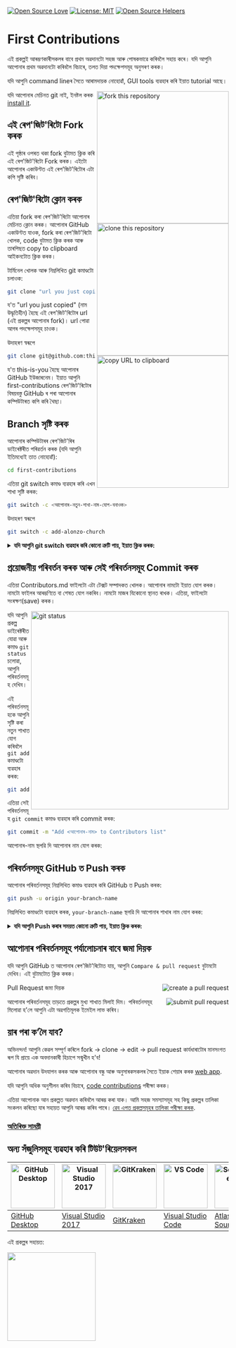 [![Open Source Love](https://firstcontributions.github.io/open-source-badges/badges/open-source-v1/open-source.svg)](https://github.com/firstcontributions/open-source-badges)
[![License: MIT](https://img.shields.io/badge/License-MIT-green.svg)](https://opensource.org/licenses/MIT)
[![Open Source Helpers](https://www.codetriage.com/roshanjossey/first-contributions/badges/users.svg)](https://www.codetriage.com/roshanjossey/first-contributions)


# First Contributions

এই প্ৰকল্পই আৰম্ভণকাৰীসকলৰ বাবে প্ৰথম অৱদানটো সহজ আৰু পোষকভাৱে কৰিবলৈ সহায় কৰে। যদি আপুনি আপোনাৰ প্রথম অৱদানটো কৰিবলৈ বিচাৰে, তলত দিয়া পদক্ষেপসমূহ অনুসৰণ কৰক।

যদি আপুনি command lineৰ সৈতে আৰামদায়ক নোহোৱাঁ, GUI tools ব্যৱহাৰ কৰি ইয়াত tutorial আছে।

<img align="right" width="300" src="https://firstcontributions.github.io/assets/Readme/fork.png" alt="fork this repository" />

যদি আপোনাৰ মেচিনত git নাই, ইনষ্টল কৰক [install it](https://docs.github.com/en/get-started/quickstart/set-up-git).

## এই ৰেপ'জিট'ৰিটো Fork কৰক
এই পৃষ্ঠাৰ ওপৰত থকা fork বুটামত ক্লিক কৰি এই ৰেপ'জিট'ৰিটো Fork কৰক। এইটো আপোনাৰ একাউণ্টত এই ৰেপ'জিট'ৰিটোৰ এটা কপি সৃষ্টি কৰিব।

## ৰেপ'জিট'ৰিটো ক্লোন কৰক

<img align="right" width="300" src="https://firstcontributions.github.io/assets/Readme/clone.png" alt="clone this repository" />

এতিয়া fork কৰা ৰেপ'জিট'ৰিটো আপোনাৰ মেচিনত ক্লোন কৰক। আপোনাৰ GitHub একাউণ্টত যাওক, fork কৰা ৰেপ'জিট'ৰিটো খোলক, code বুটামত ক্লিক কৰক আৰু তাৰপিছত copy to clipboard আইকনটোত ক্লিক কৰক।

টাৰ্মিনেল খোলক আৰু নিম্নলিখিত git কমাণ্ডটো চলাওক:

```bash
git clone "url you just copied"
```

য'ত "url you just copied" (নাম উদ্ধৃতিহীন) হৈছে এই ৰেপ'জিট'ৰিটোৰ url (এই প্ৰকল্পৰ আপোনাৰ fork)। url পোৱা আগৰ পদক্ষেপসমূহ চাওক।

<img align="right" width="300" src="https://firstcontributions.github.io/assets/Readme/copy-to-clipboard.png" alt="copy URL to clipboard" />

উদাহৰণ স্বৰূপে

```bash
git clone git@github.com:this-is-you/first-contributions.git
```

য'ত this-is-you হৈছে আপোনাৰ GitHub ইউজাৰনেম। ইয়াত আপুনি first-contributions ৰেপ'জিট'ৰিটোৰ বিষয়বস্তু GitHub ৰ পৰা আপোনাৰ কম্পিউটাৰত কপি কৰি থৈছা।

## Branch সৃষ্টি কৰক
আপোনাৰ কম্পিউটাৰৰ ৰেপ'জিট'ৰিৰ ডাইৰেক্টৰীত পৰিৱৰ্তন কৰক (যদি আপুনি ইতিমধ্যেই তাত নোহোৱাঁ):

```bash
cd first-contributions
```

এতিয়া git switch কমাণ্ড ব্যৱহাৰ কৰি এখন শাখা সৃষ্টি কৰক:

```bash
git switch -c <আপোনাৰ-নতুন-শাখা-নাম-যোগ-বনাওক>

```

উদাহৰণ স্বৰূপে

```bash
git switch -c add-alonzo-church
```

<details>
<summary> <strong>যদি আপুনি git switch ব্যৱহাৰ কৰি কোনো ত্ৰুটি পায়, ইয়াত ক্লিক কৰক:</strong> </summary>

যদি আপুনি "Git: ‘switch’ is not a git command. See ‘git –help’" ত্ৰুটি পায়, তেতিয়া আপুনি পুরণি সংস্কৰণৰ git ব্যৱহাৰ কৰি থকা সম্ভাৱনা আছে।
এই ক্ষেত্ৰত, git switchৰ পৰিবৰ্তে git checkout ব্যৱহাৰ কৰাৰ চেষ্টা কৰক:

```bash
git checkout -b your-new-branch-name
```

</details>

## প্ৰয়োজনীয় পৰিবৰ্তন কৰক আৰু সেই পৰিবৰ্তনসমূহ Commit কৰক

এতিয়া Contributors.md ফাইলটো এটা টেক্সট সম্পাদকত খোলক। আপোনাৰ নামটো ইয়াত যোগ কৰক। নামটো ফাইলৰ আৰম্ভণিতে বা শেষত যোগ নকৰিব। নামটো মাজৰ যিকোনো স্থানত ৰাখক। এতিয়া, ফাইলটো সংৰক্ষণ(save) কৰক।

<img align="right" width="450" src="https://firstcontributions.github.io/assets/Readme/git-status.png" alt="git status" />

যদি আপুনি প্ৰকল্প ডাইৰেক্টৰীত যোৱা আৰু কমাণ্ড `git status` চলোৱা, আপুনি পৰিবৰ্তনসমূহ দেখিব।

এই পৰিবৰ্তনসমূহকে আপুনি সৃষ্টি কৰা নতুন শাখাত যোগ কৰিবলৈ `git add` কমাণ্ডটো ব্যৱহাৰ কৰক:

```bash
git add Contributors.md
```

এতিয়া সেই পৰিবৰ্তনসমূহ `git commit` কমাণ্ড ব্যৱহাৰ কৰি commit কৰক:

```bash
git commit -m "Add <আপোনাৰ-নাম> to Contributors list"

```

আপোনাৰ-নাম স্থলৱি দি আপোনাৰ নাম যোগ কৰক:

## পৰিবৰ্তনসমূহ GitHub ত Push কৰক

আপোনাৰ পৰিবৰ্তনসমূহ নিম্নলিখিত কমাণ্ড ব্যৱহাৰ কৰি GitHub ত Push কৰক:

```bash
git push -u origin your-branch-name
```

নিম্নলিখিত কমাণ্ডটো ব্যৱহাৰ কৰক, `your-branch-name` স্থলৱি দি আপোনাৰ শাখাৰ নাম যোগ কৰক:

<details>
<summary> <strong>যদি আপুনি Push কৰাৰ সময়ত কোনো ত্ৰুটি পায়, ইয়াত ক্লিক কৰক:</strong> </summary>

- ### প্ৰমাণীকৰণ ত্ৰুটি
     <pre>remote: পাসৱৰ্ড প্ৰমাণীকৰণৰ সহায়তা অপসাৰণ কৰা হৈছিল 13 আগষ্ট, 2021 তাৰিখে
  remote: অনুগ্ৰহ কৰি চাওক:: https://github.blog/2020-12-15-token-authentication-requirements-for-git-operations/ অধিক তথ্যৰ বাবে
অনুগ্ৰহ কৰি এইটো চাওক: 'https://github.com/<your-username>/first-contributions.git/'</pre>
  যাওক [GitHub's tutorial](https://docs.github.com/en/authentication/connecting-to-github-with-ssh/adding-a-new-ssh-key-to-your-github-account) SSH কী সৃষ্ট আৰু কনফিগাৰ কৰাৰ জন্য যোৱা

  আপুনি 'git remote -v' কমাণ্ডটো চলাব পাৰে আপোনাৰ দূৰৱর্তী ঠিকনাটো পৰীক্ষা কৰিবলৈ।

যদি ইয়াৰ আউটপুটটি এইদৰে দেখায়:
  <pre>origin	https://github.com/your-username/your_repo.git (fetch)
  origin	https://github.com/your-username/your_repo.git (push)</pre>
  
  কমাণ্ড ব্যৱহাৰ কৰি ইয়াক পৰিবৰ্তন কৰক:
  ```bash
  git remote set-url origin git@github.com:your-username/your_repo.git
  ```
 নহলে আপুনি কেতিয়াও লগইনৰ বাবে নিৰ্দিষ্ট নাম আৰু পাছৱৰ্ড দিয়া হব আৰু লগইন ত্ৰুটি হব।
</details>

## আপোনাৰ পৰিবৰ্তনসমূহ পৰ্যালোচনাৰ বাবে জমা দিয়ক
যদি আপুনি GitHub ত আপোনাৰ ৰেপ'জিট'ৰিটোত যায়, আপুনি `Compare & pull request` বুটামটো দেখিব। এই বুটামটোত ক্লিক কৰক।

<img style="float: right;" src="https://firstcontributions.github.io/assets/Readme/compare-and-pull.png" alt="create a pull request" />

Pull Request জমা দিয়ক

<img style="float: right;" src="https://firstcontributions.github.io/assets/Readme/submit-pull-request.png" alt="submit pull request" />

আপোনাৰ পৰিবৰ্তনসমূহ তাড়তে প্ৰকল্পৰ মুখ্য শাখাত মিলাই দিম। পৰিবৰ্তনসমূহ মিলোৱা হ'লে আপুনি এটা অৱগতিমূলক ইমেইল লাভ কৰিব।

## য়াৰ পৰা ক’লৈ যাব?
অভিনন্দন! আপুনি কেৱল সম্পূৰ্ণ কৰিলে fork -> clone -> edit -> pull request কাৰ্যধাৰাটোৰ মানসংগত ৰূপ যি প্ৰায়ে এক অবদানকাৰী হিচাপে সন্মুখীন হ'ব!

আপোনাৰ অৱদান উদযাপন কৰক আৰু আপোনাৰ বন্ধু আৰু অনুসাৰকসকলৰ সৈতে ইয়াক শেয়াৰ কৰক [web app](https://firstcontributions.github.io/#social-share).

যদি আপুনি অধিক অনুশীলন কৰিব বিচাৰে, [code contributions](https://github.com/roshanjossey/code-contributions) পৰীক্ষা কৰক।

এতিয়া আপোনাক আন প্ৰকল্পত অৱদান কৰিবলৈ আৰম্ভ কৰা যাক। আমি সহজ সমস্যাসমূহ সহ কিছু প্ৰকল্পৰ তালিকা সংকলন কৰিছো যাৰ সহায়ত আপুনি আৰম্ভ কৰিব পাৰে। [ৱেব এপত প্ৰকল্পসমূহৰ তালিকা পৰীক্ষা কৰক](https://firstcontributions.github.io/#project-list).


### [অতিৰিক্ত সামগ্ৰী](additional-material/git_workflow_scenarios/additional-material.md)

## অন্য সঁজুলিসমূহ ব্যৱহাৰ কৰি টিউট'ৰিয়েলসকল

| <a href="gui-tool-tutorials/github-desktop-tutorial.md"><img alt="GitHub Desktop" src="https://desktop.github.com/images/desktop-icon.svg" width="100"></a> | <a href="gui-tool-tutorials/github-windows-vs2017-tutorial.md"><img alt="Visual Studio 2017" src="https://upload.wikimedia.org/wikipedia/commons/c/cd/Visual_Studio_2017_Logo.svg" width="100"></a> | <a href="gui-tool-tutorials/gitkraken-tutorial.md"><img alt="GitKraken" src="https://firstcontributions.github.io/assets/gui-tool-tutorials/gitkraken-tutorial/gk-icon.png" width="100"></a> | <a href="gui-tool-tutorials/github-windows-vs-code-tutorial.md"><img alt="VS Code" src="https://upload.wikimedia.org/wikipedia/commons/1/1c/Visual_Studio_Code_1.35_icon.png" width=100></a> | <a href="gui-tool-tutorials/sourcetree-macos-tutorial.md"><img alt="Sourcetree App" src="https://wac-cdn.atlassian.com/dam/jcr:81b15cde-be2e-4f4a-8af7-9436f4a1b431/Sourcetree-icon-blue.svg" width=100></a> | <a href="gui-tool-tutorials/github-windows-intellij-tutorial.md"><img alt="IntelliJ IDEA" src="https://upload.wikimedia.org/wikipedia/commons/thumb/9/9c/IntelliJ_IDEA_Icon.svg/512px-IntelliJ_IDEA_Icon.svg.png" width=100></a> |
| ----------------------------------------------------------------------------------------------------------------------------------------------------------- | --------------------------------------------------------------------------------------------------------------------------------------------------------------------------------------------------- | -------------------------------------------------------------------------------------------------------------------------------------------------------------------------------------------- | -------------------------------------------------------------------------------------------------------------------------------------------------------------------------------------------- | ------------------------------------------------------------------------------------------------------------------------------------------------------------------------------------------------------------ | -------------------------------------------------------------------------------------------------------------------------------------------------------------------------------------------------------------------------------- |
| [GitHub Desktop](gui-tool-tutorials/github-desktop-tutorial.md)                                                                                             | [Visual Studio 2017](gui-tool-tutorials/github-windows-vs2017-tutorial.md)                                                                                                                          | [GitKraken](gui-tool-tutorials/gitkraken-tutorial.md)                                                                                                                                        | [Visual Studio Code](gui-tool-tutorials/github-windows-vs-code-tutorial.md)                                                                                                                  | [Atlassian Sourcetree](gui-tool-tutorials/sourcetree-macos-tutorial.md)                                                                                                                                      | [IntelliJ IDEA](gui-tool-tutorials/github-windows-intellij-tutorial.md)                                                                                                                                                          |

<p>এই প্ৰকল্পৰ সহায়ত:</p>
<p>
  <a href="https://www.digitalocean.com/">
    <img src="https://opensource.nyc3.cdn.digitaloceanspaces.com/attribution/assets/SVG/DO_Logo_horizontal_blue.svg" width="201px">
  </a>
</p>


